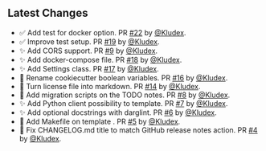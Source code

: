 ## Latest Changes

* ✅ Add test for docker option. PR [#22](https://github.com/Kludex/fastapi-template/pull/22) by [@Kludex](https://github.com/Kludex).
* ✅ Improve test setup. PR [#19](https://github.com/Kludex/fastapi-template/pull/19) by [@Kludex](https://github.com/Kludex).
* ✨ Add CORS support. PR [#9](https://github.com/Kludex/fastapi-template/pull/9) by [@Kludex](https://github.com/Kludex).
* ✨ Add docker-compose file. PR [#18](https://github.com/Kludex/fastapi-template/pull/18) by [@Kludex](https://github.com/Kludex).
* ✨ Add Settings class. PR [#17](https://github.com/Kludex/fastapi-template/pull/17) by [@Kludex](https://github.com/Kludex).
* 🚚 Rename cookiecutter boolean variables. PR [#16](https://github.com/Kludex/fastapi-template/pull/16) by [@Kludex](https://github.com/Kludex).
* 🚚 Turn license file into markdown. PR [#14](https://github.com/Kludex/fastapi-template/pull/14) by [@Kludex](https://github.com/Kludex).
* 📝 Add migration scripts on the TODO notes. PR [#8](https://github.com/Kludex/fastapi-template/pull/8) by [@Kludex](https://github.com/Kludex).
* ✨ Add Python client possibility to template. PR [#7](https://github.com/Kludex/fastapi-template/pull/7) by [@Kludex](https://github.com/Kludex).
* ✨ Add optional docstrings with darglint. PR [#6](https://github.com/Kludex/fastapi-template/pull/6) by [@Kludex](https://github.com/Kludex).
* 🔨 Add Makefile on template . PR [#5](https://github.com/Kludex/fastapi-template/pull/5) by [@Kludex](https://github.com/Kludex).
* 🐛 Fix CHANGELOG.md title to match GitHub release notes action. PR [#4](https://github.com/Kludex/fastapi-template/pull/4) by [@Kludex](https://github.com/Kludex).
